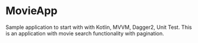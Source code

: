 # MovieApp
Sample application to start with with Kotlin, MVVM, Dagger2, Unit Test. This is an application with movie search functionality with pagination.
